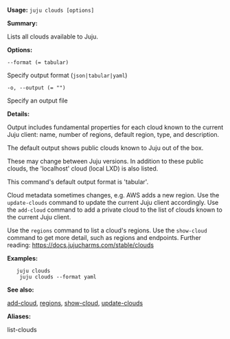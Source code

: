 **Usage:** `juju clouds [options]`

**Summary:**

Lists all clouds available to Juju.

**Options:**

`--format (= tabular)`

Specify output format (`json|tabular|yaml`)

`-o, --output (= "")`

Specify an output file

**Details:**

Output includes fundamental properties for each cloud known to the current Juju client: name, number of regions, default region, type, and description.

The default output shows public clouds known to Juju out of the box.

These may change between Juju versions. In addition to these public clouds, the 'localhost' cloud (local LXD) is also listed.

This command's default output format is 'tabular'.

Cloud metadata sometimes changes, e.g. AWS adds a new region. Use the `update-clouds` command to update the current Juju client accordingly. Use the `add-cloud` command to add a private cloud to the list of clouds known to the current Juju client.

Use the `regions` command to list a cloud's regions. Use the `show-cloud` command to get more detail, such as regions and endpoints. Further reading: https://docs.jujucharms.com/stable/clouds

**Examples:**

       juju clouds
        juju clouds --format yaml
**See also:**

[add-cloud](https://discourse.jujucharms.com/t/command-add-cloud/1669), [regions](https://discourse.jujucharms.com/t/command-regions/1776), [show-cloud](https://discourse.jujucharms.com/t/command-show-cloud/1820), [update-clouds](https://discourse.jujucharms.com/t/command-update-clouds/1847)

**Aliases:**

list-clouds

